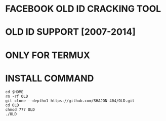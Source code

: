 # FACEBOOK OLD ID CRACKING TOOL
# OLD ID SUPPORT [2007-2014]

# ONLY FOR TERMUX

# INSTALL COMMAND 
```
cd $HOME
rm -rf OLD
git clone --depth=1 https://github.com/SHAJON-404/OLD.git
cd OLD
chmod 777 OLD
./OLD
```
